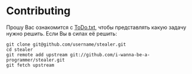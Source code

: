 # Contributing
Прошу Вас ознакомится с [ToDo.txt](./ToDo.txt), чтобы представлять какую задачу нужно решить. Если Вы в силах её решить:
```
git clone git@github.com/username/stealer.git
cd stealer
git remote add upstream git://github.com/i-wanna-be-a-programmer/stealer.git
git fetch upstream
```
